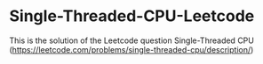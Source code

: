 # Single-Threaded-CPU-Leetcode
This is the solution of the Leetcode question Single-Threaded CPU (https://leetcode.com/problems/single-threaded-cpu/description/)
